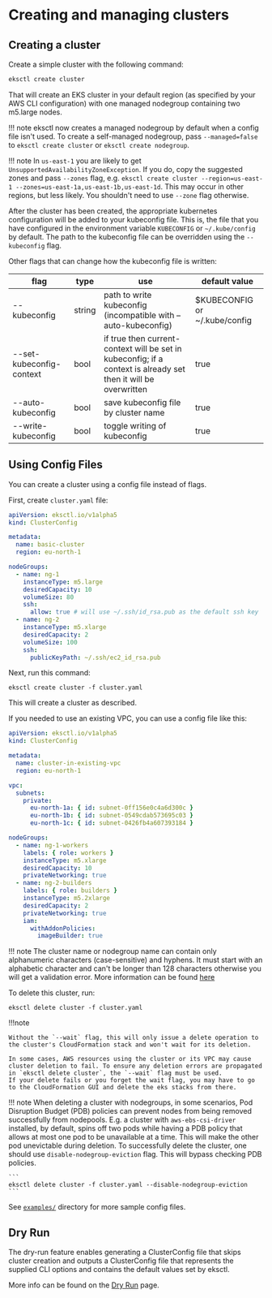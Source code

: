 # Creating and managing clusters

## Creating a cluster

Create a simple cluster with the following command:

```sh
eksctl create cluster
```

That will create an EKS cluster in your default region (as specified by your AWS CLI configuration) with one managed
nodegroup containing two m5.large nodes.

!!! note
    eksctl now creates a managed nodegroup by default when a config file isn't used. To create a self-managed nodegroup,
    pass `--managed=false` to `eksctl create cluster` or `eksctl create nodegroup`.

!!! note
    In `us-east-1` you are likely to get `UnsupportedAvailabilityZoneException`. If you do, copy the suggested zones and pass `--zones` flag, e.g. `eksctl create cluster --region=us-east-1 --zones=us-east-1a,us-east-1b,us-east-1d`. This may occur in other regions, but less likely. You shouldn't need to use `--zone` flag otherwise.

After the cluster has been created, the appropriate kubernetes configuration will be added to your kubeconfig file.
This is, the file that you have configured in the environment variable `KUBECONFIG` or `~/.kube/config` by default.
The path to the kubeconfig file can be overridden using the `--kubeconfig` flag.

Other flags that can change how the kubeconfig file is written:

| flag                     | type   | use                                                                                                             | default value                 |
|--------------------------|--------|-----------------------------------------------------------------------------------------------------------------|-------------------------------|
| --kubeconfig             | string | path to write kubeconfig (incompatible with –auto-kubeconfig)                                                   | $KUBECONFIG or ~/.kube/config |
| --set-kubeconfig-context | bool   | if true then current-context will be set in kubeconfig; if a context is already set then it will be overwritten | true                          |
| --auto-kubeconfig        | bool   | save kubeconfig file by cluster name                                                                            | true                          |
| --write-kubeconfig       | bool   | toggle writing of kubeconfig                                                                                    | true                          |

## Using Config Files

You can create a cluster using a config file instead of flags.

First, create `cluster.yaml` file:

```yaml
apiVersion: eksctl.io/v1alpha5
kind: ClusterConfig

metadata:
  name: basic-cluster
  region: eu-north-1

nodeGroups:
  - name: ng-1
    instanceType: m5.large
    desiredCapacity: 10
    volumeSize: 80
    ssh:
      allow: true # will use ~/.ssh/id_rsa.pub as the default ssh key
  - name: ng-2
    instanceType: m5.xlarge
    desiredCapacity: 2
    volumeSize: 100
    ssh:
      publicKeyPath: ~/.ssh/ec2_id_rsa.pub
```

Next, run this command:

```
eksctl create cluster -f cluster.yaml
```

This will create a cluster as described.

If you needed to use an existing VPC, you can use a config file like this:

```yaml
apiVersion: eksctl.io/v1alpha5
kind: ClusterConfig

metadata:
  name: cluster-in-existing-vpc
  region: eu-north-1

vpc:
  subnets:
    private:
      eu-north-1a: { id: subnet-0ff156e0c4a6d300c }
      eu-north-1b: { id: subnet-0549cdab573695c03 }
      eu-north-1c: { id: subnet-0426fb4a607393184 }

nodeGroups:
  - name: ng-1-workers
    labels: { role: workers }
    instanceType: m5.xlarge
    desiredCapacity: 10
    privateNetworking: true
  - name: ng-2-builders
    labels: { role: builders }
    instanceType: m5.2xlarge
    desiredCapacity: 2
    privateNetworking: true
    iam:
      withAddonPolicies:
        imageBuilder: true
```

!!! note
    The cluster name or nodegroup name can contain only alphanumeric characters (case-sensitive) and hyphens. It must start with an alphabetic character and can't be longer than 128 characters otherwise you will get a validation error. More information can be found [here](https://docs.aws.amazon.com/AWSCloudFormation/latest/UserGuide/cfn-using-console-create-stack-parameters.html)

To delete this cluster, run:

```
eksctl delete cluster -f cluster.yaml
```

!!!note

    Without the `--wait` flag, this will only issue a delete operation to the cluster's CloudFormation stack and won't wait for its deletion.

    In some cases, AWS resources using the cluster or its VPC may cause cluster deletion to fail. To ensure any deletion errors are propagated in `eksctl delete cluster`, the `--wait` flag must be used.
    If your delete fails or you forget the wait flag, you may have to go to the CloudFormation GUI and delete the eks stacks from there.

!!! note
    When deleting a cluster with nodegroups, in some scenarios, Pod Disruption Budget (PDB) policies can prevent nodes from being removed successfully from nodepools. E.g. a cluster with `aws-ebs-csi-driver` installed, by default, spins off two pods while having a PDB policy that allows at most one pod to be unavailable at a time. This will make the other pod unevictable during deletion. To successfully delete the cluster, one should use `disable-nodegroup-eviction` flag. This will bypass checking PDB policies.

    ```
    eksctl delete cluster -f cluster.yaml --disable-nodegroup-eviction
    ```

See [`examples/`](https://github.com/weaveworks/eksctl/tree/master/examples) directory for more sample config files.

## Dry Run
The dry-run feature enables generating a ClusterConfig file that skips cluster creation and outputs a ClusterConfig file that
represents the supplied CLI options and contains the default values set by eksctl.

More info can be found on the [Dry Run](dry-run.md) page.
